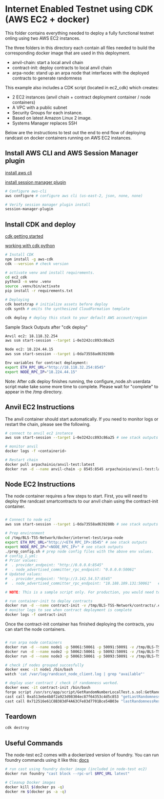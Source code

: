 
# Internet Enabled Testnet using CDK (AWS EC2 + docker)

This folder contains everything needed to deploy a fully functional testnet onling using two AWS EC2 instances.

The three folders in this directory each contain all files needed to build the corresponding docker image that are used in this deployment.

- anvil-chain: start a local anvil chain
- contract-init: deploy contracts to local anvil chain
- arpa-node: stand up an arpa node that interfaces with the deployed contracts to generate randomness

This example also includes a CDK script (located in ec2_cdk) which creates:

- 2 EC2 instances (anvil chain + contract deployment container /  node containers)
- A VPC with a public subnet
- Security Groups for each instance.
- Based on latest Amazon Linux 2 image.
- Systems Manager replaces SSH

Below are the instructions to test out the end to end flow of deploying randcast on docker containers running on AWS EC2 instances.

## Install AWS CLI and AWS Session Manager plugin

[install aws cli](https://docs.aws.amazon.com/cli/latest/userguide/getting-started-install.html)

[install session manager plugin](https://docs.aws.amazon.com/systems-manager/latest/userguide/session-manager-working-with-install-plugin.html)

```bash
# Configure aws-cli
aws configure # configure aws cli (us-east-2, json, none, none)

# Verify session manager plugin install
session-manager-plugin
```

## Install CDK and deploy

[cdk getting started](https://docs.aws.amazon.com/cdk/v2/guide/getting_started.html)

[working with cdk python](https://docs.aws.amazon.com/cdk/v2/guide/work-with-cdk-python.html)

```bash
# Install CDK
npm install -g aws-cdk 
cdk --version # check version

# activate venv and install requirements.
cd ec2_cdk
python3 -m venv .venv 
source .venv/bin/activate
pip install -r requirements.txt

# Deploying
cdk bootstrap # initialize assets before deploy
cdk synth # emits the synthesized CloudFormation template

cdk deploy # deploy this stack to your default AWS account/region


```

Sample Stack Outputs after "cdk deploy"

```bash
Anvil ec2: 18.118.32.254
aws ssm start-session --target i-0e3242cc893c86a25

Node ec2: 18.224.44.15
aws ssm start-session --target i-0da73558ad639280b

Env variables for contract deployment:
export ETH_RPC_URL="http://18.118.32.254:8545"
export NODE_RPC_IP="18.224.44.15"
```

Note: After cdk deploy finishes running, the configure_node.sh userdata script make take some more time to complete. Please wait for "complete" to appear in the /tmp directory.

## Anvil EC2 Instructions

The anvil container should start automatically. If you need to monitor logs or restart the chain, please see the following.

```bash
# connect to anvil ec2 instance
aws ssm start-session --target i-0e3242cc893c86a25 # see stack outputs

# monitor anvil 
docker logs -f <containerid>

# Restart chain
docker pull arpachainio/anvil-test:latest
docker run -d --name anvil-chain -p 8545:8545 arpachainio/anvil-test:latest
```

## Node EC2 Instructions

The node container requires a few steps to start. First, you will need to deploy the randcast smartcontracts to our anvil chain using the contract-init container.

```bash

# Connect to node ec2
aws ssm start-session --target i-0da73558ad639280b # see stack outputs

# Prep environment
cd /tmp/BLS-TSS-Network/docker/internet-test/arpa-node
export ETH_RPC_URL="http://<ETH_RPC_IP>:8545" # see stack outputs
export NODE_RPC_IP="<NODE_RPC_IP>" # see stack outputs
./prep_config.sh # prep node config files with the above env values.
# config_1.yml:
# Prior values:
#  . provider_endpoint: "http://0.0.0.0:8545" 
#  . node_advertised_committer_rpc_endpoint: "0.0.0.0:50061" 
# Updated values:
#  . provider_endpoint: "http://3.142.54.57:8545"
#  . node_advertised_committer_rpc_endpoint: "18.188.109.131:50061"   etc....

# NOTE: This is a sample script only. For production, you would need to edit these values in addition to your wallet private key and other parameters. Please see the root level README for more details. 

# run container-init to deploy contracts
docker run -d --name contract-init -v /tmp/BLS-TSS-Network/contracts/.env.example:/usr/src/app/external/.env -e ETH_RPC_URL=$ETH_RPC_URL arpachainio/contracts-test:latest
# monitor logs to see when contract deployment is complete
docker logs -f contract-init
```

Once the contract-init container has finished deploying the contracts, you can start the node containers.


```bash

# run arpa node containers
docker run -d --name node1 -p 50061:50061 -p 50091:50091 -v /tmp/BLS-TSS-Network/docker/internet-test/arpa-node/config_1.yml:/usr/src/app/external/config.yml arpachainio/node:latest
docker run -d --name node2 -p 50062:50061 -p 50092:50091 -v /tmp/BLS-TSS-Network/docker/internet-test/arpa-node/config_2.yml:/usr/src/app/external/config.yml arpachainio/node:latest
docker run -d --name node3 -p 50063:50061 -p 50093:50091 -v /tmp/BLS-TSS-Network/docker/internet-test/arpa-node/config_3.yml:/usr/src/app/external/config.yml arpachainio/node:latest

# check if nodes grouped succesfully
docker exec -it node1 /bin/bash       
watch 'cat /var/log/randcast_node_client.log | grep "available"'

# deploy user contract / check if randomness worked.
docker exec -it contract-init /bin/bash
forge script /usr/src/app/script/GetRandomNumberLocalTest.s.sol:GetRandomNumberLocalTestScript --fork-url $ETH_RPC_URL --broadcast
cast call 0xa513e6e4b8f2a923d98304ec87f64353c4d5c853 "getLastRandomness()(uint256)" # should not show 0
cast call 0x712516e61C8B383dF4A63CFe83d7701Bce54B03e "lastRandomnessResult()(uint256)" # should match above
```

## Teardown

```bash
cdk destroy
```

## Useful Commands

The node-test ec2 comes with a dockerized version of foundry. You can run foundry commands using it like this:
[docs](https://book.getfoundry.sh/tutorials/foundry-docker)

```bash
# run cast using foundry docker image (included in node-test ec2)
docker run foundry "cast block --rpc-url $RPC_URL latest"

# Cleanup Docker images
docker kill $(docker ps -q)
docker rm $(docker ps -a -q)
```
